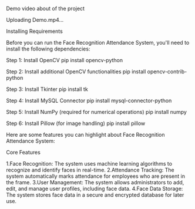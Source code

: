 Demo video about of the project



Uploading Demo.mp4…



Installing Requirements

Before you can run the Face Recognition Attendance System, you'll need to install the following dependencies:

Step 1: Install OpenCV
	pip install opencv-python

Step 2: Install additional OpenCV functionalities
	pip install opencv-contrib-python

Step 3: Install Tkinter	
	pip install tk

Step 4: Install MySQL Connector
	pip install mysql-connector-python

Step 5: Install NumPy (required for numerical operations)
	pip install numpy

Step 6: Install Pillow (for image handling)
	pip install pillow

Here are some features you can highlight about Face Recognition Attendance System:

Core Features

1.Face Recognition: The system uses machine learning algorithms to recognize and identify faces in real-time.
2.Attendance Tracking: The system automatically marks attendance for employees who are present in the frame.
3.User Management: The system allows administrators to add, edit, and manage user profiles, including face data.
4.Face Data Storage: The system stores face data in a secure and encrypted database for later use.

